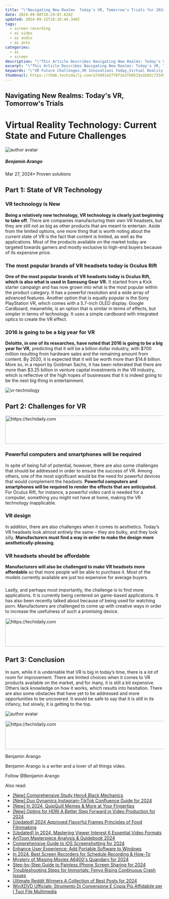 ```yaml
---
title: "\"Navigating New Realms  Today's VR, Tomorrow's Trials for 2024\""
date: 2024-09-08T18:29:07.828Z
updated: 2024-09-15T18:26:44.340Z
tags: 
  - screen-recording
  - ai video
  - ai audio
  - ai auto
categories: 
  - ai
  - screen
description: "\"This Article Describes Navigating New Realms: Today's VR, Tomorrow's Trials for 2024\""
excerpt: "\"This Article Describes Navigating New Realms: Today's VR, Tomorrow's Trials for 2024\""
keywords: "\"VR Future Challenges,VR Innovations Today,Virtual Reality Tomorrows,New Realms VR Insights,Trials in Modern VR,Next-Gen VR Trials,Visionary VR Realm\""
thumbnail: https://thmb.techidaily.com/a7dd9142f70f2e1fb0515e1b92c73345b73af0eebd789d21de62a66b954929b6.jpg
---
```


## Navigating New Realms: Today's VR, Tomorrow's Trials

# Virtual Reality Technology: Current State and Future Challenges

![author avatar](https://images.wondershare.com/filmora/article-images/benjamin-arango-author.jpg)

##### Benjamin Arango

 Mar 27, 2024• Proven solutions

## Part 1: State of VR Technology

### VR technology is New

**Being a relatively new technology, VR technology is clearly just beginning to take off.** There are companies manufacturing their own VR headsets, but they are still not as big as other products that are meant to entertain. Aside from the limited options, one more thing that is worth noting about the current state of VR is the fact that content is limited, as well as the applications. Most of the products available on the market today are targeted towards gamers and mostly exclusive to high-end buyers because of its expensive price.

### The most popular brands of VR headsets today is Oculus Rift

**One of the most popular brands of VR headsets today is Oculus Rift, which is also what is used in Samsung Gear VR.** It started from a Kick starter campaign and has now grown into what is the most popular within the product category. It has a powerful resolution and a wide array of advanced features. Another option that is equally popular is the Sony PlayStation VR, which comes with a 5.7-inch OLED display. Google Cardboard, meanwhile, is an option that is similar in terms of effects, but simpler in terms of technology. It uses a simple cardboard with integrated optics to create the VR effect.

### 2016 is going to be a big year for VR

**Deloitte, in one of its researches, have noted that 2016 is going to be a big year for VR,** predicting that it will be a billion dollar industry, with $700 million resulting from hardware sales and the remaining amount from content. By 2020, it is expected that it will be worth more than $14.6 billion. More so, in a report by Goldman Sachs, it has been reiterated that there are more than $3.25 billion in venture capital investments in the VR industry, which is reflective of the high hopes of businesses that it is indeed going to be the next big thing in entertainment.

![vr-technology
]( https://images.wondershare.com/filmora/resource/vr-technology.jpg
 )

## Part 2: Challenges for VR

<!-- affiliate ads begin -->
<a href="https://ephamedtechinc.pxf.io/c/5597632/2137224/26400" target="_top" id="2137224">
  <img src="//a.impactradius-go.com/display-ad/26400-2137224" border="0" alt="https://techidaily.com" width="728" height="90"/>
</a>
<img height="0" width="0" src="https://ephamedtechinc.pxf.io/i/5597632/2137224/26400" style="position:absolute;visibility:hidden;" border="0" />
<!-- affiliate ads end -->

### Powerful computers and smartphones will be required

 In spite of being full of potential, however, there are also some challenges that should be addressed in order to ensure the success of VR. Among others, one of the most significant would be the need for powerful devices that would complement the headsets. **Powerful computers and smartphones will be required to render the effects that are anticipated.** For Oculus Rift, for instance, a powerful video card is needed for a computer, something you might not have at home, making the VR technology inapplicable.

### VR design

 In addition, there are also challenges when it comes to aesthetics. Today’s VR headsets look almost entirely the same – they are bulky, and they look silly. **Manufacturers must find a way in order to make the design more aesthetically-pleasing.**

### VR headsets should be affordable

**Manufacturers will also be challenged to make VR headsets more affordable** so that more people will be able to purchase it. Most of the models currently available are just too expensive for average buyers.

###

 Lastly, and perhaps most importantly, the challenge is to find more applications. It is currently being centered on game-based applications. It has also been recently talked about because of being used for watching porn. Manufacturers are challenged to come up with creative ways in order to increase the usefulness of such a promising device.

<!-- affiliate ads begin -->
<a href="https://ephamedtechinc.pxf.io/c/5597632/2137223/26400" target="_top" id="2137223">
  <img src="//a.impactradius-go.com/display-ad/26400-2137223" border="0" alt="https://techidaily.com" width="728" height="90"/>
</a>
<img height="0" width="0" src="https://ephamedtechinc.pxf.io/i/5597632/2137223/26400" style="position:absolute;visibility:hidden;" border="0" />
<!-- affiliate ads end -->

## Part 3: Conclusion

 In sum, while it is undeniable that VR is big in today’s time, there is a lot of room for improvement. There are limited choices when it comes to VR products available on the market, and for many, it is still a bit expensive. Others lack knowledge on how it works, which results into hesitation. There are also some obstacles that have yet to be addressed and more opportunities to be uncovered. It would be safe to say that it is still in its infancy, but slowly, it is getting to the top.

![author avatar](https://images.wondershare.com/filmora/article-images/benjamin-arango-author.jpg)

<!-- affiliate ads begin -->
<a href="https://ephamedtechinc.pxf.io/c/5597632/2120866/26400?prodsku=mars" target="_top" id="2120866">
  <img src="//a.impactradius-go.com/display-ad/26400-2120866" border="0" alt="https://techidaily.com" width="728" height="90"/>
</a>
<img height="0" width="0" src="https://ephamedtechinc.pxf.io/i/5597632/2120866/26400?prodsku=mars" style="position:absolute;visibility:hidden;" border="0" />
<!-- affiliate ads end -->

Benjamin Arango

Benjamin Arango is a writer and a lover of all things video.

Follow @Benjamin Arango


<ins class="adsbygoogle"
     style="display:block"
     data-ad-format="autorelaxed"
     data-ad-client="ca-pub-7571918770474297"
     data-ad-slot="1223367746"></ins>



<ins class="adsbygoogle"
     style="display:block"
     data-ad-client="ca-pub-7571918770474297"
     data-ad-slot="8358498916"
     data-ad-format="auto"
     data-full-width-responsive="true"></ins>


<span class="atpl-alsoreadstyle">Also read:</span>
<div><ul>
<li><a href="https://extra-tips.techidaily.com/new-comprehensive-study-hero4-black-mechanics/"><u>[New] Comprehensive Study Hero4 Black Mechanics</u></a></li>
<li><a href="https://fox-friendly.techidaily.com/new-duo-dynamics-instagram-tiktok-confluence-guide-for-2024/"><u>[New] Duo Dynamics Instagram-TikTok Confluence Guide for 2024</u></a></li>
<li><a href="https://fox-friendly.techidaily.com/new-in-2024-quipquill-memes-and-more-at-your-fingertips/"><u>[New] In 2024, QuipQuill Memes & More at Your Fingertips</u></a></li>
<li><a href="https://fox-friendly.techidaily.com/new-opting-for-hdri-a-better-step-forward-in-video-production-for-2024/"><u>[New] Opting for HDRI A Better Step Forward in Video Production for 2024</u></a></li>
<li><a href="https://fox-friendly.techidaily.com/updated-2024-approved-flavorful-frames-principles-of-food-filmmaking/"><u>[Updated] 2024 Approved Flavorful Frames Principles of Food Filmmaking</u></a></li>
<li><a href="https://fox-friendly.techidaily.com/updated-in-2024-mastering-viewer-interest-6-essential-video-formats/"><u>[Updated] In 2024, Mastering Viewer Interest 6 Essential Video Formats</u></a></li>
<li><a href="https://extra-information.techidaily.com/arttoon-masterpiece-analysis-and-guidebook-2024/"><u>ArtToon Masterpiece Analysis & Guidebook 2024</u></a></li>
<li><a href="https://visual-screen-recording.techidaily.com/comprehensive-guide-to-ios-screenshotting-for-2024/"><u>Comprehensive Guide to iOS Screenshotting for 2024</u></a></li>
<li><a href="https://windows11.techidaily.com/enhance-user-experience-add-portable-software-to-windows/"><u>Enhance User Experience: Add Portable Software to Windows</u></a></li>
<li><a href="https://on-screen-recording.techidaily.com/in-2024-best-screen-recorders-for-schedule-recording-and-how-to/"><u>In 2024, Best Screen Recorders for Schedule Recording & How-To</u></a></li>
<li><a href="https://fox-friendly.techidaily.com/mystery-of-missing-movies-a6400s-quandary-for-2024/"><u>Mystery of Missing Movies A6400's Quandary for 2024</u></a></li>
<li><a href="https://remote-screen-capture.techidaily.com/step-by-step-guide-to-painless-iphone-screen-sharing-for-2024/"><u>Step-by-Step Guide to Painless iPhone Screen Sharing for 2024</u></a></li>
<li><a href="https://program-issues.techidaily.com/troubleshooting-steps-for-immortals-fenyx-rising-continuous-crash-issues/"><u>Troubleshooting Steps for Immortals: Fenyx Rising Continuous Crash Issues</u></a></li>
<li><a href="https://fox-friendly.techidaily.com/ultimate-reddit-winners-a-collection-of-best-posts-for-2024/"><u>Ultimate Reddit Winners A Collection of Best Posts for 2024</u></a></li>
<li><a href="https://eaxpv-info.techidaily.com/winxdvd-ufficiale-strumento-di-conversione-e-copia-piu-affidabile-per-i-tuoi-file-multimedia/"><u>WinXDVD Ufficiale: Strumento Di Conversione E Copia Più Affidabile per I Tuoi File Multimedia</u></a></li>
</ul></div>

